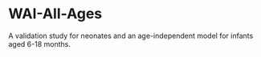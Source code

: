 # WAI-All-Ages
A validation study for neonates and an age-independent model for infants aged 6-18 months.
